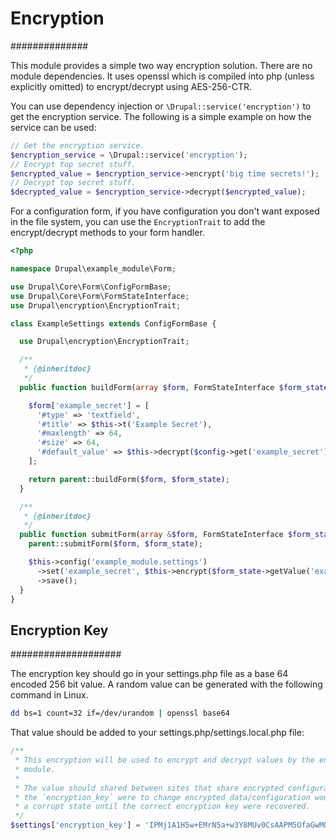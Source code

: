 # Encryption #
##############

This module provides a simple two way encryption solution. There are no module
dependencies. It uses openssl which is compiled into php (unless explicitly
omitted) to encrypt/decrypt using AES-256-CTR.


You can use dependency injection or `\Drupal::service('encryption')` to get the
encryption service. The following is a simple example on how the service can be
used:

```php
// Get the encryption service.
$encryption_service = \Drupal::service('encryption');
// Encrypt top secret stuff.
$encrypted_value = $encryption_service->encrypt('big time secrets!');
// Decrypt top secret stuff.
$decrypted_value = $encryption_service->decrypt($encrypted_value);
```
For a configuration form, if you have configuration you don't want exposed in
the file system, you can use the `EncryptionTrait` to add the encrypt/decrypt
methods to your form handler.

```php
<?php

namespace Drupal\example_module\Form;

use Drupal\Core\Form\ConfigFormBase;
use Drupal\Core\Form\FormStateInterface;
use Drupal\encryption\EncryptionTrait;

class ExampleSettings extends ConfigFormBase {

  use Drupal\encryption\EncryptionTrait;

  /**
   * {@inheritdoc}
   */
  public function buildForm(array $form, FormStateInterface $form_state) {

    $form['example_secret'] = [
      '#type' => 'textfield',
      '#title' => $this->t('Example Secret'),
      '#maxlength' => 64,
      '#size' => 64,
      '#default_value' => $this->decrypt($config->get('example_secret')),
    ];

    return parent::buildForm($form, $form_state);
  }

  /**
   * {@inheritdoc}
   */
  public function submitForm(array &$form, FormStateInterface $form_state) {
    parent::submitForm($form, $form_state);

    $this->config('example_module.settings')
      ->set('example_secret', $this->encrypt($form_state->getValue('example_secret')))
      ->save();
  }
}

```

## Encryption Key ##
####################

The encryption key should go in your settings.php file as a base 64 encoded 256
bit value. A random value can be generated with the following command in Linux.

```bash
dd bs=1 count=32 if=/dev/urandom | openssl base64
```

That value should be added to your settings.php/settings.local.php file:

```php
/**
 * This encryption will be used to encrypt and decrypt values by the encryption
 * module.
 *
 * The value should shared between sites that share encrypted configuration. If
 * the `encryption_key` were to change encrypted data/configuration would be in
 * a corrupt state until the correct encryption key were recovered.
 */
$settings['encryption_key'] = 'IPMj1A1H5w+EMrN5a+w3Y8MUv0CsAAPM5OfaGwMOou4=';
```
